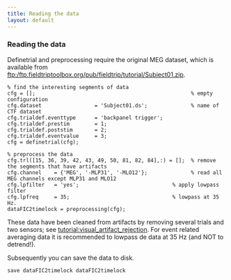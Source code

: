 ```yaml
---
title: Reading the data
layout: default
---
```


### Reading the data

Definetrial and preprocessing require the original MEG dataset, which is available from [ftp:/ftp.fieldtriptoolbox.org/pub/fieldtrip/tutorial/Subject01.zip](ftp://ftp.fieldtriptoolbox.org/pub/fieldtrip/tutorial/Subject01.zip).
    
    % find the interesting segments of data
    cfg = [];                                                  % empty configuration
    cfg.dataset                 = 'Subject01.ds';              % name of CTF dataset  
    cfg.trialdef.eventtype      = 'backpanel trigger';
    cfg.trialdef.prestim        = 1;
    cfg.trialdef.poststim       = 2;
    cfg.trialdef.eventvalue     = 3;                     
    cfg = definetrial(cfg);            
    
    % preprocess the data
    cfg.trl([15, 36, 39, 42, 43, 49, 50, 81, 82, 84],:) = [];  % remove the segments that have artifacts
    cfg.channel    = {'MEG', '-MLP31', '-MLO12'};              % read all MEG channels except MLP31 and MLO12
    cfg.lpfilter   = 'yes';                              % apply lowpass filter
    cfg.lpfreq     = 35;                                 % lowpass at 35 Hz.
    dataFIC2timelock = preprocessing(cfg);                      

These data have been cleaned from artifacts by removing several trials and two sensors; see [tutorial:visual_artifact_rejection](/tutorial/visual_artifact_rejection). For event related averaging data it is recommended to lowpass de data at 35 Hz (and NOT to detrend!).

Subsequently you can save the data to disk. 

    save dataFIC2timelock dataFIC2timelock

